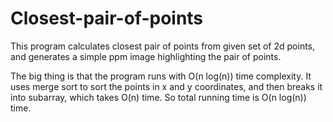# Closest-pair-of-points

This program calculates closest pair of points from given set of 2d points, and generates a simple ppm image highlighting the pair of points.

The big thing is that the program runs with O(n log(n)) time complexity. It uses merge sort to sort the points in x and y coordinates, and then breaks it into subarray, which takes O(n) time. So total running time is O(n log(n)) time.
